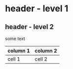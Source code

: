 ﻿# header - level 1

## header - level 2

some text

| column 1 | column 2 |
|----------|----------|
| cell 1 | cell 2 |

